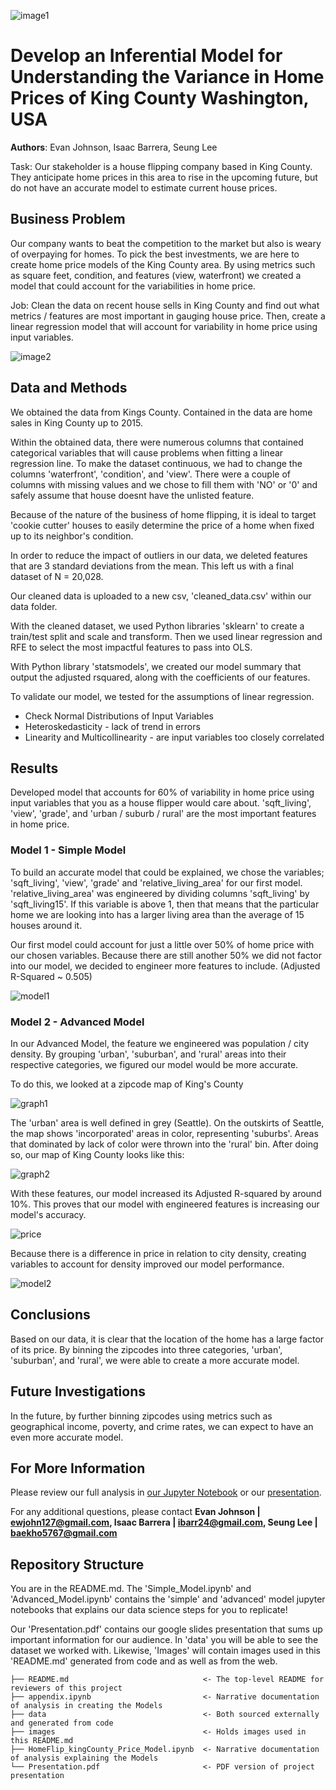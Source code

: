 ![image1](./images/king_county_line.jpg)
# Develop an Inferential Model for Understanding the Variance in Home Prices of King County Washington, USA

**Authors**: Evan Johnson, Isaac Barrera, Seung Lee

Task: Our stakeholder is a house flipping company based in King County. They anticipate home prices in this area to rise in the upcoming future, but do not have an accurate model to estimate current house prices. 

## Business Problem

Our company wants to beat the competition to the market but also is weary of overpaying for homes. To pick the best investments, we are here to create home price models of the King County area. By using metrics such as square feet, condition, and features (view, waterfront) we created a model that could account for the variabilities in home price.

Job: Clean the data on recent house sells in King County and find out what metrics / features are most important in gauging house price. Then, create a linear regression model that will account for variability in home price using input variables.

![image2](./images/house_remodel.png)

## Data and Methods

We obtained the data from Kings County. Contained in the data are home sales in King County up to 2015.

Within the obtained data, there were numerous columns that contained categorical variables that will cause problems when fitting a linear regression line. To make the dataset continuous, we had to change the columns 'waterfront', 'condition', and 'view'.
There were a couple of columns with missing values and we chose to fill them with 'NO' or '0' and safely assume that house doesnt have the unlisted feature. 

Because of the nature of the business of home flipping, it is ideal to target 'cookie cutter' houses to easily determine the price of a home when fixed up to its neighbor's condition.

In order to reduce the impact of outliers in our data, we deleted features that are 3 standard deviations from the mean. This left us with a final dataset of N = 20,028.

Our cleaned data is uploaded to a new csv, 'cleaned_data.csv' within our data folder.

With the cleaned dataset, we used Python libraries 'sklearn' to create a train/test split and scale and transform. Then we used linear regression and RFE to select the most impactful features to pass into OLS.

With Python library 'statsmodels', we created our model summary that output the adjusted rsquared, along with the coefficients of our features.

To validate our model, we tested for the assumptions of linear regression.
- Check Normal Distributions of Input Variables
- Heteroskedasticity - lack of trend in errors
- Linearity and Multicollinearity - are input variables too closely correlated

## Results
Developed model that accounts for 60% of variability in home price using input variables that you as a house flipper would care about.
'sqft_living', 'view', 'grade', and 'urban / suburb / rural' are the most important features in home price.

### Model 1 - Simple Model

To build an accurate model that could be explained, we chose the variables; 'sqft_living', 'view', 'grade' and 'relative_living_area' for our first model. 'relative_living_area' was engineered by dividing columns 'sqft_living' by 'sqft_living15'. If this variable is above 1, then that means that the particular home we are looking into has a larger living area than the average of 15 houses around it.

Our first model could account for just a little over 50% of home price with our chosen variables. Because there are still another 50% we did not factor into our model, we decided to engineer more features to include.
(Adjusted R-Squared ~ 0.505)

![model1](./images/simple_model.png)

### Model 2 - Advanced Model

In our Advanced Model, the feature we engineered was population / city density. By grouping 'urban', 'suburban', and 'rural' areas into their respective categories, we figured our model would be more accurate. 

To do this, we looked at a zipcode map of King's County

![graph1](./images/King_County_Washington.png)

The 'urban' area is well defined in grey (Seattle). On the outskirts of Seattle, the map shows 'incorporated' areas in color, representing 'suburbs'. Areas that dominated by lack of color were thrown into the 'rural' bin. After doing so, our map of King County looks like this:

![graph2](./images/King_County_Map.png)

With these features, our model increased its Adjusted R-squared by around 10%. This proves that our model with engineered features is increasing our model's accuracy. 

![price](./images/prices.png)

Because there is a difference in price in relation to city density, creating variables to account for density improved our model performance.

![model2](./images/advance_model.png)

## Conclusions

Based on our data, it is clear that the location of the home has a large factor of its price. By binning the zipcodes into three categories, 'urban', 'suburban', and 'rural', we were able to create a more accurate model. 

## Future Investigations

In the future, by further binning zipcodes using metrics such as geographical income, poverty, and crime rates, we can expect to have an even more accurate model.

## For More Information

Please review our full analysis in [our Jupyter Notebook](./Index.ipynb) or our [presentation](./Slides.pdf).

For any additional questions, please contact **Evan Johnson | ewjohn127@gmail.com, Isaac Barrera | ibarr24@gmail.com, Seung Lee | baekho5767@gmail.com**

## Repository Structure

You are in the README.md. The 'Simple_Model.ipynb' and 'Advanced_Model.ipynb' contains the 'simple' and 'advanced' model jupyter notebooks that explains our data science steps for you to replicate! 


Our 'Presentation.pdf' contains our google slides presentation that sums up important information for our audience. In 'data' you will be able to see the dataset we worked with. Likewise, 'Images' will contain images used in this 'README.md' generated from code and as well as from the web.

```
├── README.md                              <- The top-level README for reviewers of this project
├── appendix.ipynb                         <- Narrative documentation of analysis in creating the Models
├── data                                   <- Both sourced externally and generated from code
├── images                                 <- Holds images used in this README.md  
├── HomeFlip_kingCounty_Price_Model.ipynb  <- Narrative documentation of analysis explaining the Models 
└── Presentation.pdf                       <- PDF version of project presentation
```

